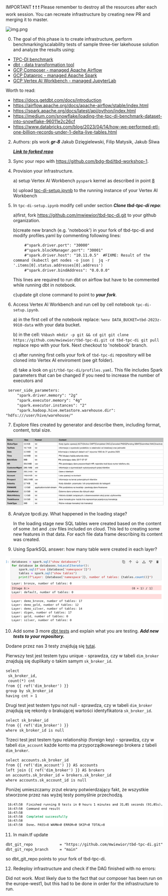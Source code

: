 IMPORTANT ❗ ❗ ❗ Please remember to destroy all the resources after each work session. You can recreate infrastructure by creating new PR and merging it to master.

![img.png](doc/figures/destroy.png)

0. The goal of this phase is to create infrastructure, perform benchmarking/scalability tests of sample three-tier lakehouse solution and analyze the results using:
* [TPC-DI benchmark](https://www.tpc.org/tpcdi/)
* [dbt - data transformation tool](https://www.getdbt.com/)
* [GCP Composer - managed Apache Airflow](https://cloud.google.com/composer?hl=pl)
* [GCP Dataproc - managed Apache Spark](https://spark.apache.org/)
* [GCP Vertex AI Workbench - managed JupyterLab](https://cloud.google.com/vertex-ai-notebooks?hl=pl)

Worth to read:
* https://docs.getdbt.com/docs/introduction
* https://airflow.apache.org/docs/apache-airflow/stable/index.html
* https://spark.apache.org/docs/latest/api/python/index.html
* https://medium.com/snowflake/loading-the-tpc-di-benchmark-dataset-into-snowflake-96011e2c26cf
* https://www.databricks.com/blog/2023/04/14/how-we-performed-etl-one-billion-records-under-1-delta-live-tables.html

2. Authors:
   pls work
   ***gr-8***
   Jakub Dzięgielewski, Filip Matysik, Jakub Śliwa

   ***[Link to forked repo](https://github.com/JakubDziegielewski/tbd-workshop-1)***

3. Sync your repo with https://github.com/bdg-tbd/tbd-workshop-1.

4. Provision your infrastructure.

    a) setup Vertex AI Workbench `pyspark` kernel as described in point [8](https://github.com/bdg-tbd/tbd-workshop-1/tree/v1.0.32#project-setup) 

    b) upload [tpc-di-setup.ipynb](https://github.com/bdg-tbd/tbd-workshop-1/blob/v1.0.36/notebooks/tpc-di-setup.ipynb) to 
the running instance of your Vertex AI Workbench

5. In `tpc-di-setup.ipynb` modify cell under section ***Clone tbd-tpc-di repo***:

   a)first, fork https://github.com/mwiewior/tbd-tpc-di.git to your github organization.

   b)create new branch (e.g. 'notebook') in your fork of tbd-tpc-di and modify profiles.yaml by commenting following lines:
   ```  
        #"spark.driver.port": "30000"
        #"spark.blockManager.port": "30001"
        #"spark.driver.host": "10.11.0.5"  #FIXME: Result of the command (kubectl get nodes -o json |  jq -r '.items[0].status.addresses[0].address')
        #"spark.driver.bindAddress": "0.0.0.0"
   ```
   This lines are required to run dbt on airflow but have to be commented while running dbt in notebook.

   c)update git clone command to point to ***your fork***.

 


6. Access Vertex AI Workbench and run cell by cell notebook `tpc-di-setup.ipynb`.

    a) in the first cell of the notebook replace: `%env DATA_BUCKET=tbd-2023z-9910-data` with your data bucket.


   b) in the cell:
         ```%%bash
         mkdir -p git && cd git
         git clone https://github.com/mwiewior/tbd-tpc-di.git
         cd tbd-tpc-di
         git pull
         ```
      replace repo with your fork. Next checkout to 'notebook' branch.
   
    c) after running first cells your fork of `tbd-tpc-di` repository will be cloned into Vertex AI  enviroment (see git folder).

    d) take a look on `git/tbd-tpc-di/profiles.yaml`. This file includes Spark parameters that can be changed if you need to increase the number of executors and
  ```
   server_side_parameters:
       "spark.driver.memory": "2g"
       "spark.executor.memory": "4g"
       "spark.executor.instances": "2"
       "spark.hadoop.hive.metastore.warehouse.dir": "hdfs:///user/hive/warehouse/"
  ```


7. Explore files created by generator and describe them, including format, content, total size.

![img.png](doc/figures/files.png)

8. Analyze tpcdi.py. What happened in the loading stage?

   In the loading stage new SQL tables were created based on the content of some .txt and .csv files included on cloud. This led to creating some new features in that data. For each file data frame describing its content was created.

9. Using SparkSQL answer: how many table were created in each layer?

![img.png](doc/figures/spark_tables.png)

10. Add some 3 more [dbt tests](https://docs.getdbt.com/docs/build/tests) and explain what you are testing. ***Add new tests to your repository.***

   Dodane przez nas 3 testy znajdują się [tutaj](https://github.com/JakubDziegielewski/tbd-tpc-di/tree/main/tests).

   Pierwszy test jest testem typu unique - sprawdza, czy w tabeli `dim_broker` znajdują się duplikaty o takim samym `sk_broker_id`.

   ```
   select 
    sk_broker_id, 
    count(*) cnt
   from {{ ref('dim_broker') }} 
   group by sk_broker_id
   having cnt > 1
   ```

   Drugi test jest testem typu not null - sprawdza, czy w tabeli `dim_broker` znajdują się rekordy o brakującej wartości identyfikatora `sk_broker_id`.

   ```
   select sk_broker_id
   from {{ ref('dim_broker') }} 
   where sk_broker_id is null
   ```

   Trzeci test jest testem typu relationship (foreign key) - sprawdza, czy w tabeli `dim_account` każde konto ma przyporządkowanego brokera z tabeli `dim_broker`.

   ```
   select accounts.sk_broker_id
   from {{ ref('dim_account') }} AS accounts
   left join {{ ref('dim_broker') }} AS brokers
   on accounts.sk_broker_id = brokers.sk_broker_id
   where accounts.sk_account_id is null
   ```

   Poniżej umieszczamy zrzut ekrany potwierdzający fakt, że wszystkie stworzone przez nas wyżej testy pomyślnie przechodzą.
   
   ![img.png](doc/figures/tests_pass.png)

11. In main.tf update
   ```
   dbt_git_repo            = "https://github.com/mwiewior/tbd-tpc-di.git"
   dbt_git_repo_branch     = "main"
   ```
   so dbt_git_repo points to your fork of tbd-tpc-di. 

12. Redeploy infrastructure and check if the DAG finished with no errors:

Did not work. Most likely due to the fact that our composer has been run on the europe-west1, but this had to be done in order for the infrastructure to run.
